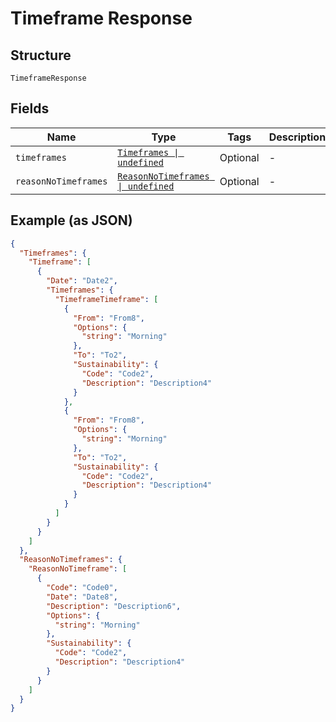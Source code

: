 
# Timeframe Response

## Structure

`TimeframeResponse`

## Fields

| Name | Type | Tags | Description |
|  --- | --- | --- | --- |
| `timeframes` | [`Timeframes \| undefined`](../../doc/models/timeframes.md) | Optional | - |
| `reasonNoTimeframes` | [`ReasonNoTimeframes \| undefined`](../../doc/models/reason-no-timeframes.md) | Optional | - |

## Example (as JSON)

```json
{
  "Timeframes": {
    "Timeframe": [
      {
        "Date": "Date2",
        "Timeframes": {
          "TimeframeTimeframe": [
            {
              "From": "From8",
              "Options": {
                "string": "Morning"
              },
              "To": "To2",
              "Sustainability": {
                "Code": "Code2",
                "Description": "Description4"
              }
            },
            {
              "From": "From8",
              "Options": {
                "string": "Morning"
              },
              "To": "To2",
              "Sustainability": {
                "Code": "Code2",
                "Description": "Description4"
              }
            }
          ]
        }
      }
    ]
  },
  "ReasonNoTimeframes": {
    "ReasonNoTimeframe": [
      {
        "Code": "Code0",
        "Date": "Date8",
        "Description": "Description6",
        "Options": {
          "string": "Morning"
        },
        "Sustainability": {
          "Code": "Code2",
          "Description": "Description4"
        }
      }
    ]
  }
}
```

